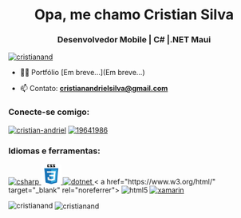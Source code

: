 <h1 align="center">Opa, me chamo Cristian Silva</h1>
<h3 align="center">Desenvolvedor Mobile | C# |.NET Maui</h3>

<p align="left"> <a href="https://github.com/ryo-ma/github-profile-trophy"><img src="https:// github-profile-trophy.vercel.app/?username=cristianand" alt="cristianand" /></a> </p>

- 👨‍💻 Portfólio [Em breve...](Em breve...)

- 📫 Contato: **cristianandrielsilva@gmail.com**

<h3 align="left">Conecte-se comigo:</h3>
<p align="left">
<a href="https://linkedin.com/in /cristian-andriel" target="blank"><img align="center" src="https://raw.githubusercontent.com/rahuldkjain/github-profile-readme-generator/master/src/images/icons/Social /linked-in-alt.svg" alt="cristian-andriel" height="30" width="40" /></a>
<a href="https://stackoverflow.com/users/19641986" alvo ="blank"><img align="center" src="https://raw.githubusercontent.com/rahuldkjain/github-profile-readme-generator/master/src/images/icons/Social/stack-overflow.svg " alt="19641986" height="30" width="40" /></a>
</p>

<h3 align="left">Idiomas e ferramentas:</h3>
<p align="left"> <a href="https://www.w3schools.com/cs/" target="_blank" rel="noreferrer"> <img src="https://raw.githubusercontent.com/devicons/devicon/master/ ícones/csharp/csharp-original.svg" alt="csharp" width="40" height="40"/> </a> <a href="https://www.w3schools.com/css/" target ="_blank" rel="noreferrer"> <img src="https://raw.githubusercontent.com/devicons/devicon/master/icons/css3/css3-original-wordmark.svg" alt="css3" width= "40" height="40"/> </a> <a href="https://dotnet.microsoft.com/" target="_blank" rel="noreferrer"> <img src="https:// raw.githubusercontent.com/devicons/devicon/master/icons/dot-net/dot-net-original-wordmark.svg" alt="dotnet" width="40" height="40"/> </a> < a href="https://www.w3.org/html/" target="_blank" rel="noreferrer"> <img src="https://raw.githubusercontent.com/devicons/devicon/master/icons /html5/html5-original-wordmark.svg" alt="html5" width="40" height="40"/> </a> <a href="https://dotnet.microsoft.com/apps/xamarin" target="_blank" rel="noreferrer"> <img src="https://raw.githubusercontent.com/detain/svg-logos/780f25886640cef088af994181646db2f6b1a3f8/svg/xamarin.svg" alt="xamarin " width="40" height="40"/> </a> </p>

<p><img align="left" src="https://github-readme-stats.vercel.app/api/ top-langs?username=cristianand&show_icons=true&locale=en&layout=compact" alt="cristianand" /></p>

<p> <img align="center" src="https://github-readme-stats. vercel.app/api?username=cristianand&show_icons=true&locale=en" alt="cristianand" /></p>


